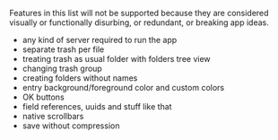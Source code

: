 Features in this list will not be supported because they are considered visually or functionally disurbing, or redundant, or breaking app ideas.

- any kind of server required to run the app
- separate trash per file
- treating trash as usual folder with folders tree view
- changing trash group
- creating folders without names
- entry background/foreground color and custom colors
- OK buttons
- field references, uuids and stuff like that
- native scrollbars
- save without compression